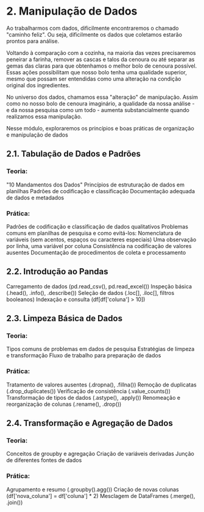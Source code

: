# 2. Manipulação de Dados
Ao trabalharmos com dados, dificilmente encontraremos o chamado "caminho feliz". Ou seja, dificilmente os dados que coletamos estarão prontos para análise.

Voltando à comparação com a cozinha, na maioria das vezes precisaremos peneirar a farinha, remover as cascas e talos da cenoura ou até separar as gemas das claras para que obtenhamos o melhor bolo de cenoura possível. Essas ações possibilitam que nosso bolo tenha uma qualidade superior, mesmo que possam ser entendidas como uma alteração na condição original dos ingredientes.

No universo dos dados, chamamos essa "alteração" de manipulação. Assim como no nosso bolo de cenoura imaginário, a qualidade da nossa análise - e da nossa pesquisa como um todo - aumenta substancialmente quando realizamos essa manipulação.

Nesse módulo, exploraremos os princípios e boas práticas de organização e manipulação de dados

## 2.1. Tabulação de Dados e Padrões
### Teoria:
"10 Mandamentos dos Dados" 
Princípios de estruturação de dados em planilhas
Padrões de codificação e classificação
Documentação adequada de dados e metadados

### Prática:
Padrões de codificação e classificação de dados qualitativos
Problemas comuns em planilhas de pesquisa e como evitá-los:
Nomenclatura de variáveis (sem acentos, espaços ou caracteres especiais)
Uma observação por linha, uma variável por coluna
Consistência na codificação de valores ausentes
Documentação de procedimentos de coleta e processamento

## 2.2. Introdução ao Pandas
Carregamento de dados (pd.read_csv(), pd.read_excel())
Inspeção básica (.head(), .info(), .describe())
Seleção de dados (.loc[], .iloc[], filtros booleanos)
Indexação e consulta (df[df['coluna'] > 10])

## 2.3. Limpeza Básica de Dados

### Teoria:		
Tipos comuns de problemas em dados de pesquisa
Estratégias de limpeza e transformação
Fluxo de trabalho para preparação de dados

### Prática:
Tratamento de valores ausentes (.dropna(), .fillna())
Remoção de duplicatas (.drop_duplicates())
Verificação de consistência (.value_counts())
Transformação de tipos de dados (.astype(), .apply())
Renomeação e reorganização de colunas (.rename(), .drop())

## 2.4. Transformação e Agregação de Dados
### Teoria:		
Conceitos de groupby e agregação
Criação de variáveis derivadas
Junção de diferentes fontes de dados

### Prática:
Agrupamento e resumo (.groupby().agg())
Criação de novas colunas (df['nova_coluna'] = df['coluna'] * 2)
Mesclagem de DataFrames (.merge(), .join())

